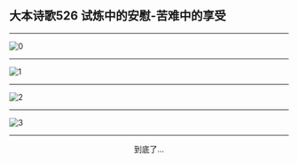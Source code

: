 
## 大本诗歌526 试炼中的安慰-苦难中的享受
        
<div id="aplayer0"></div>

---

<img alt="0" data-original="https://cdn.jsdelivr.net/gh/k34869/shi/data/d0526/0">

---

<img alt="1" data-original="https://cdn.jsdelivr.net/gh/k34869/shi/data/d0526/1">

---

<img alt="2" data-original="https://cdn.jsdelivr.net/gh/k34869/shi/data/d0526/2">

---

<img alt="3" data-original="https://cdn.jsdelivr.net/gh/k34869/shi/data/d0526/3">

---

<p style="text-align: center">到底了...</p>

<script src="/js/dist-view.js"></script>

<script>
MAIN.id = 'd0526';
        
const ap0 = new APlayer({
    container: document.getElementById('aplayer0'),
    volume: 1,
    loop: 'none',
    preload: 'none',
    audio: [{
        name: '大本诗歌526.mp3',
        artist: '大本诗歌',
        url: 'https://res.wx.qq.com/voice/getvoice?mediaid=MzI0NTk3MDM5M18yMjQ3NDk0MDg5',
        cover: '/favicon'
    }]
});
</script>
